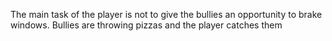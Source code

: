 The main task of the player is not to give the bullies an opportunity to brake windows. Bullies are throwing pizzas and the player catches them
